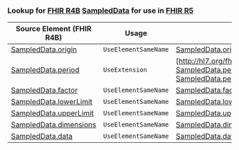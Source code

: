 ### Lookup for [FHIR R4B](https://hl7.org/fhir/R4B/) [SampledData](https://hl7.org/fhir/R4B/SampledData.html) for use in [FHIR R5](https://hl7.org/fhir/R5/)

| Source Element (FHIR R4B) | Usage | Target |
| -------------- | ----- | ------ |
| [SampledData.origin](https://hl7.org/fhir/R4B/SampledData.html#resource) | `UseElementSameName` | [SampledData.origin](https://hl7.org/fhir/R5/SampledData.html#resource) |
| [SampledData.period](https://hl7.org/fhir/R4B/SampledData.html#resource) | `UseExtension` | [http://hl7.org/fhir/4.3/StructureDefinition/extension-SampledData.period](StructureDefinition-ext-R4B-SampledData.period.html) |
| [SampledData.factor](https://hl7.org/fhir/R4B/SampledData.html#resource) | `UseElementSameName` | [SampledData.factor](https://hl7.org/fhir/R5/SampledData.html#resource) |
| [SampledData.lowerLimit](https://hl7.org/fhir/R4B/SampledData.html#resource) | `UseElementSameName` | [SampledData.lowerLimit](https://hl7.org/fhir/R5/SampledData.html#resource) |
| [SampledData.upperLimit](https://hl7.org/fhir/R4B/SampledData.html#resource) | `UseElementSameName` | [SampledData.upperLimit](https://hl7.org/fhir/R5/SampledData.html#resource) |
| [SampledData.dimensions](https://hl7.org/fhir/R4B/SampledData.html#resource) | `UseElementSameName` | [SampledData.dimensions](https://hl7.org/fhir/R5/SampledData.html#resource) |
| [SampledData.data](https://hl7.org/fhir/R4B/SampledData.html#resource) | `UseElementSameName` | [SampledData.data](https://hl7.org/fhir/R5/SampledData.html#resource) |
